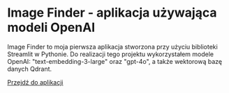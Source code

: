 
# Image Finder - aplikacja używająca modeli OpenAI

<p style="text-align: left;">
Image Finder to moja pierwsza aplikacja stworzona przy użyciu biblioteki Streamlit w Pythonie. Do realizacji tego projektu wykorzystałem modele OpenAI: "text-embedding-3-large" oraz "gpt-4o", a także wektorową bazę danych Qdrant.
</p>

<a href="https://pimazur-imagefinder.streamlit.app/" class="md-button md-button--primary">Przejdź do aplikacji</a>
